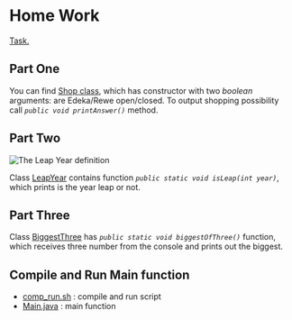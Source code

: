 # Home Work
[Task.](https://docs.google.com/document/d/1bBeeJHOK5hK0t3p-8Jl2kbNWUER-cMI3933ob7TfDtQ/edit)

## Part One

You can find [Shop class](methods/Shop.java), which has constructor with two <i>boolean</i> arguments: are Edeka/Rewe open/closed. To output shopping possibility call <i>`public void printAnswer()`</i> method.

## Part Two

![The Leap Year definition](https://upload.wikimedia.org/wikipedia/commons/1/10/Leap_Centuries.jpg)

Class [LeapYear](methods/LeapYear.java) contains function <i>`public static void isLeap(int year)`</i>, which prints is the year leap or not.

## Part Three

Class [BiggestThree](methods/BiggestThree.java) has <i>`public static void biggestOfThree()`</i> function, which receives three number from the console and prints out the biggest.

## Compile and Run Main function
* [comp_run.sh](comp_run.sh) : compile and run script
* [Main.java](Main.java) : main function